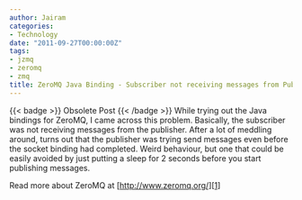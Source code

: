 ```yaml
---
author: Jairam
categories:
- Technology
date: "2011-09-27T00:00:00Z"
tags:
- jzmq
- zeromq
- zmq
title: ZeroMQ Java Binding - Subscriber not receiving messages from Publisher
---
```

{{< badge >}}
Obsolete Post
{{< /badge >}}
While trying out the Java bindings for ZeroMQ, I came across this problem. Basically, the subscriber was not receiving messages from the publisher. After a lot of meddling around, turns out that the publisher was trying send messages even before the socket binding had completed. Weird behaviour, but one that could be easily avoided by just putting a sleep for 2 seconds before you start publishing messages.

Read more about ZeroMQ at [http://www.zeromq.org/][1]

 [1]: http://www.zeromq.org/ "ZeroMQ"
